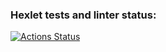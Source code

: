 ### Hexlet tests and linter status:
[![Actions Status](https://github.com/Sabshor/java-project-99/actions/workflows/hexlet-check.yml/badge.svg)](https://github.com/Sabshor/java-project-99/actions)

